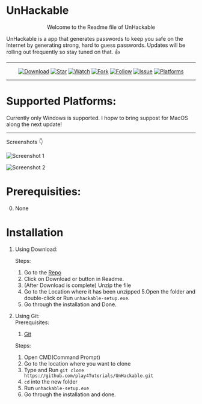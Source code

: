 # UnHackable

<p align="center"> Welcome to the Readme file of UnHackable </p>

UnHackable is a app that generates passwords to keep you safe on the Internet by generating strong, hard to guess passwords.
Updates will be rolling out frequently so stay tuned on that. :+1:
***
<p align="center">
<a href="https://github.com/play4Tutorials/UnHackable/archive/master.zip"><img src="https://img.shields.io/badge/UnHackable-Download-blue" alt="Download"></a>
<a href="https://github.com/play4Tutorials/UnHackable"><img src="https://img.shields.io/badge/UnHackable-Star-blueviolet" alt="Star"></a>
<a href="https://github.com/play4Tutorials/UnHackable/subscription"><img src="https://img.shields.io/badge/UnHackable-Watch-critical" alt="Watch"></a>
<a href="https://github.com/play4Tutorials/UnHackable/fork"><img src="https://img.shields.io/badge/UnHackable-Fork-red" alt="Fork"></a>
<a href="https://github.com/play4Tutorials"><img src="https://img.shields.io/badge/UnHackable-Follow-important" alt="Follow"></a>
<a href="https://github.com/play4Tutorials/UnHackable/issues"><img src="https://img.shields.io/badge/UnHackable-Issue-critical" alt="Issue"></a>
<a href="https://www.microsoft.com/en-in/windows"><img src="https://img.shields.io/badge/Platforms-Windows-blue" alt="Platforms"></a>
</p>

***
# Supported Platforms:

Currently only Windows is supported. I hopw to bring suppost for MacOS along the next update!
***
Screenshots :point_down:

![Screenshot 1](https://cdn.discordapp.com/attachments/765166281334325300/767696254749769728/1.jpg)

![Screenshot 2](https://cdn.discordapp.com/attachments/765166281334325300/767696262144983050/2.jpg)

# Prerequisities:
0. None

# Installation

1. Using Download:
   
   Steps:
   1. Go to the <a href="https://github.com/play4Tutorials/UnHackable">Repo</a>
   2. Click on Download or button in Readme.
   3. (After Download is complete) Unzip the file
   4. Go to the Location where it has been unzipped
   5.Open the folder and double-click or Run `unhackable-setup.exe`.
   6. Go through the installation and Done.
   
2. Using Git:<br/>
   Prerequisites:
   1. <a href="https://git-scm.com/downloads">Git</a>
   
   Steps:
   1. Open CMD(Command Prompt)
   2. Go to the location where you want to clone
   3. Type and Run `git clone https://github.com/play4Tutorials/UnHackable.git`
   4. `cd` into the new folder
   5. Run `unhackable-setup.exe`
   6. Go through the installation and done.
